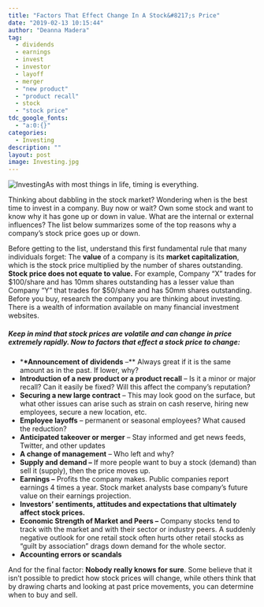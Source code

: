 ```yaml
---
title: "Factors That Effect Change In A Stock&#8217;s Price"
date: "2019-02-13 10:15:44"
author: "Deanna Madera"
tag:
  - dividends
  - earnings
  - invest
  - investor
  - layoff
  - merger
  - "new product"
  - "product recall"
  - stock
  - "stock price"
tdc_google_fonts:
  - "a:0:{}"
categories:
  - Investing
description: ""
layout: post
image: Investing.jpg
---
```


![Investing](http://mt2.wpengine.com/wp-content/uploads/2015/07/Investing.jpg)As with most things in life, timing is everything.

Thinking about dabbling in the stock market? Wondering when is the best time to invest in a company. Buy now or wait? Own some stock and want to know why it has gone up or down in value. What are the internal or external influences? The list below summarizes some of the top reasons why a company’s stock price goes up or down.

Before getting to the list, understand this first fundamental rule that many individuals forget: The **value** of a company is its **market capitalization**, which is the stock price multiplied by the number of shares outstanding. **Stock price does not equate to value.** For example, Company “X” trades for $100/share and has 10mm shares outstanding has a lesser value than Company “Y” that trades for $50/share and has 50mm shares outstanding. Before you buy, research the company you are thinking about investing. There is a wealth of information available on many financial investment websites.

##### Keep in mind that stock prices are volatile and can change in price extremely rapidly. Now to factors that effect a stock price to change:

- \***\*Announcement of dividends** –\*\* Always great if it is the same amount as in the past. If lower, why?
- **Introduction of a new product or a product recall** – Is it a minor or major recall? Can it easily be fixed? Will this affect the company’s reputation?
- **Securing a new large contract** – This may look good on the surface, but what other issues can arise such as strain on cash reserve, hiring new employees, secure a new location, etc.
- **Employee layoffs** – permanent or seasonal employees? What caused the reduction?
- **Anticipated takeover or merger** – Stay informed and get news feeds, Twitter, and other updates
- **A change of management** – Who left and why?
- **Supply and demand –** If more people want to buy a stock (demand) than sell it (supply), then the price moves up.
- **Earnings –** Profits the company makes. Public companies report earnings 4 times a year. Stock market analysts base company’s future value on their earnings projection.
- **Investors’ sentiments, attitudes and expectations that ultimately affect stock prices.**
- **Economic Strength of Market and Peers –** Company stocks tend to track with the market and with their sector or industry peers. A suddenly negative outlook for one retail stock often hurts other retail stocks as “guilt by association” drags down demand for the whole sector.
- **Accounting errors or scandals**

And for the final factor: **Nobody really knows for sure**. Some believe that it isn’t possible to predict how stock prices will change, while others think that by drawing charts and looking at past price movements, you can determine when to buy and sell.
